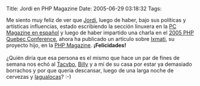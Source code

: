 Title: Jordi en PHP Magazine
Date: 2005-06-29 03:18:32
Tags: 

Me siento muy feliz de ver que <a target="_blank" href="http://www.jordi.net">Jordi</a>, luego de haber, bajo sus políticas y artísticas influencias, estado escribiendo la sección linuxera en la <a target="_blank" href="http://www.esmas.com/pcmagazine/">PC Magazine en español</a> y luego de haber impartido una charla en el <a target="_blank" href="http://conf.phpquebec.com/en/">2005 PHP Quebec Conference</a>, ahora ha publicado un artículo sobre <a target="_blank" href="http://ixmati.cdi.gob.mx">Ixmati</a>, su proyecto hijo, en la <a target="_blank" href="http://www.php-mag.net/">PHP Magazine</a>. <strong>¡Felicidades!</strong><br/><br/>
¿Quién diría que esa persona es el mismo que hace un par de fines de semana nos echó al <a target="_blank" href="http://blog.tacvbo.net">Tacvbo</a>, <a target="_blank" href="http://www.billy.com.mx">Billy</a> y a mí de su casa por estar ya demasiado borrachos y por que quería descansar, luego de una larga noche de cervezas y <a target="_blank" href="http://www.lawaloca.com/index.php?gadget=Blog&amp;action=SingleView&amp;id=100">lagualocas</a>? :-)<br/><br/><br/><br/>
